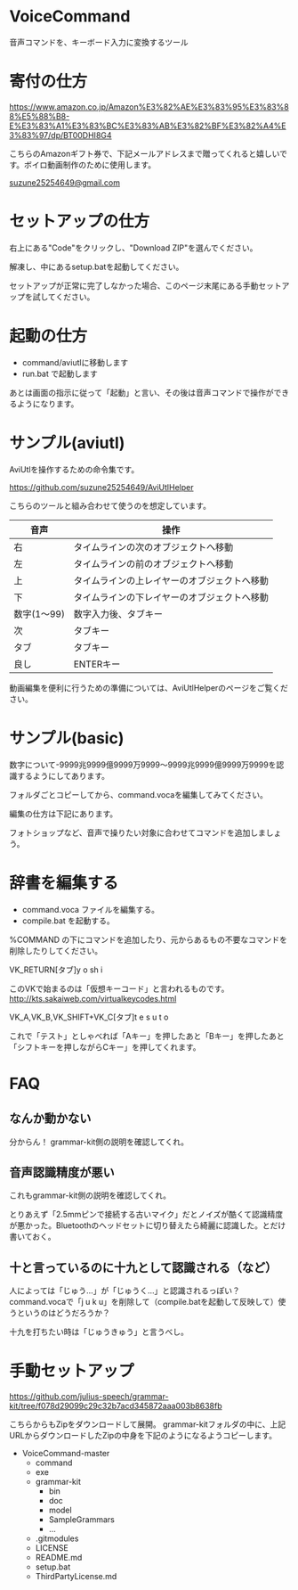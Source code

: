 # VoiceCommand
音声コマンドを、キーボード入力に変換するツール

# 寄付の仕方
https://www.amazon.co.jp/Amazon%E3%82%AE%E3%83%95%E3%83%88%E5%88%B8-E%E3%83%A1%E3%83%BC%E3%83%AB%E3%82%BF%E3%82%A4%E3%83%97/dp/BT00DHI8G4

こちらのAmazonギフト券で、下記メールアドレスまで贈ってくれると嬉しいです。ボイロ動画制作のために使用します。

suzune25254649@gmail.com

# セットアップの仕方
右上にある"Code"をクリックし、"Download ZIP"を選んでください。

解凍し、中にあるsetup.batを起動してください。

セットアップが正常に完了しなかった場合、このページ末尾にある手動セットアップを試してください。

# 起動の仕方
- command/aviutlに移動します
- run.bat で起動します

あとは画面の指示に従って「起動」と言い、その後は音声コマンドで操作ができるようになります。

# サンプル(aviutl)
AviUtlを操作するための命令集です。

https://github.com/suzune25254649/AviUtlHelper

こちらのツールと組み合わせて使うのを想定しています。

|音声|操作|
|----|----|
|右|タイムラインの次のオブジェクトへ移動|
|左|タイムラインの前のオブジェクトへ移動|
|上|タイムラインの上レイヤーのオブジェクトへ移動|
|下|タイムラインの下レイヤーのオブジェクトへ移動|
|数字(1～99)|数字入力後、タブキー|
|次|タブキー|
|タブ|タブキー|
|良し|ENTERキー|

動画編集を便利に行うための準備については、AviUtlHelperのページをご覧ください。

# サンプル(basic)
数字について-9999兆9999億9999万9999～9999兆9999億9999万9999を認識するようにしてあります。

フォルダごとコピーしてから、command.vocaを編集してみてください。

編集の仕方は下記にあります。

フォトショップなど、音声で操りたい対象に合わせてコマンドを追加しましょう。

# 辞書を編集する
- command.voca ファイルを編集する。
- compile.bat を起動する。

%COMMAND の下にコマンドを追加したり、元からあるもの不要なコマンドを削除したりしてください。

VK_RETURN[タブ]y o sh i

このVKで始まるのは「仮想キーコード」と言われるものです。
http://kts.sakaiweb.com/virtualkeycodes.html

VK_A,VK_B,VK_SHIFT+VK_C[タブ]t e s u t o

これで「テスト」としゃべれば「Aキー」を押したあと「Bキー」を押したあと「シフトキーを押しながらCキー」を押してくれます。

# FAQ

## なんか動かない
分からん！
grammar-kit側の説明を確認してくれ。

## 音声認識精度が悪い
これもgrammar-kit側の説明を確認してくれ。

とりあえず「2.5mmピンで接続する古いマイク」だとノイズが酷くて認識精度が悪かった。Bluetoothのヘッドセットに切り替えたら綺麗に認識した。とだけ書いておく。

## 十と言っているのに十九として認識される（など）
人によっては「じゅう…」が「じゅうく…」と認識されるっぽい？
command.vocaで「j u k u」を削除して（compile.batを起動して反映して）使うというのはどうだろうか？

十九を打ちたい時は「じゅうきゅう」と言うべし。

# 手動セットアップ
https://github.com/julius-speech/grammar-kit/tree/f078d29099c29c32b7acd345872aaa003b8638fb

こちらからもZipをダウンロードして展開。
grammar-kitフォルダの中に、上記URLからダウンロードしたZipの中身を下記のようになるようコピーします。

- VoiceCommand-master
    - command
    - exe
    - grammar-kit
        - bin
        - doc
        - model
        - SampleGrammars
        - ...
    - .gitmodules
    - LICENSE
    - README.md
    - setup.bat
    - ThirdPartyLicense.md

